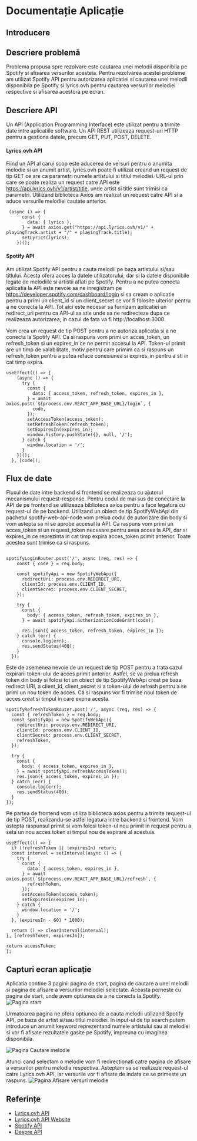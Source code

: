 # Documentație Aplicație
## Introducere

## Descriere problemă
Problema propusa spre rezolvare este cautarea unei melodii disponibila pe Spotify si afisarea versurilor acesteia. Pentru rezolvarea acestei probleme am utilizat Spotify API pentru autorizarea aplicatiei si cautarea unei melodii disponibila pe Spotify si lyrics.ovh pentru cautarea versurilor melodiei respective si afisarea acestora pe ecran.

## Descriere API
Un API (Application Programming Interface) este utilizat pentru a trimite date intre aplicatiile software. Un API REST utilizeaza request-uri HTTP pentru a gestiona datele, precum GET, PUT, POST, DELETE.

#### Lyrics.ovh API
Fiind un API al carui scop este aducerea de versuri pentru o anumita melodie si un anumit artist, lyrics.ovh poate fi utilizat creand un request de tip GET ce are ca parametri numele artistului si titlul melodiei. URL-ul prin care se poate realiza un request catre API este https://api.lyrics.ovh/v1/artist/title, unde artist si title sunt trimisi ca parametri. Utilizand biblioteca Axios am realizat un request catre API si a aduce versurile melodiei cautate anterior.

```
 (async () => {
      const {
        data: { lyrics },
      } = await axios.get("https://api.lyrics.ovh/v1/" + playingTrack.artist + "/" + playingTrack.title);
      setLyrics(lyrics);
    })();
 ```
 #### Spotify API
Am utilizat Spotify API pentru a cauta melodii pe baza artistului si/sau titlului. Acesta ofera acces la datele utilizatorului, dar si la datele disponibile legate de melodiile si artistii aflati pe Spotify. Pentru a ne putea conecta aplicatia la API este nevoie sa ne inregistram pe https://developer.spotify.com/dashboard/login si sa cream o aplicatie pentru a primi un client_id si un client_secret ce vor fi folosite ulterior pentru a ne conecta la API. Tot aici este necesar sa furnizam aplicatiei un redirect_uri pentru ca API-ul sa stie unde sa ne redirecteze dupa ce realizeaza autorizarea, in cazul de fata va fi http://localhost:3000. 
 
Vom crea un request de tip POST pentru a ne autoriza aplicatia si a ne conecta la Spotify API. Ca si raspuns vom primi un acces_token, un refresh_token si un expires_in ce ne permit accesul la API. Token-ul primit are un timp de valabilitate, motiv pentru care primim ca si raspuns un refresh_token pentru a putea reface conexiunea si expires_in pentru a sti in cat timp expira.
```
useEffect(() => {
    (async () => {
      try {
        const {
          data: { access_token, refresh_token, expires_in },
        } = await axios.post(`${process.env.REACT_APP_BASE_URL}/login`, {
          code,
        });
        setAccessToken(access_token);
        setRefreshToken(refresh_token);
        setExpiresIn(expires_in);
        window.history.pushState({}, null, '/');
      } catch {
        window.location = '/';
      }
    })();
  }, [code]);
  ```

## Flux de date
Fluxul de date intre backend si frontend se realizeaza cu ajutorul mecanismului request-response. Pentru codul de mai sus de conectare la API de pe frontend se utilizeaza biblioteca axios pentru a face legatura cu request-ul de pe backend.
Utilizand un obiect de tip SpotifyWebApi din pachetul spotify-web-api-node vom prelua codul de autorizare din body si vom astepta sa ni se aprobe accesul la API. Ca raspuns vom primi un acces_token si un request_token necesare pentru avea acces la API, dar si expires_in ce reprezinta in cat timp expira acces_token primit anterior. Toate acestea sunt trimise ca si raspuns.
```

spotifyLoginRouter.post('/', async (req, res) => {
    const { code } = req.body;
  
    const spotifyApi = new SpotifyWebApi({
      redirectUri: process.env.REDIRECT_URI,
      clientId: process.env.CLIENT_ID,
      clientSecret: process.env.CLIENT_SECRET,
    });
  
    try {
      const {
        body: { access_token, refresh_token, expires_in },
      } = await spotifyApi.authorizationCodeGrant(code);
  
      res.json({ access_token, refresh_token, expires_in });
    } catch (err) {
      console.log(err);
      res.sendStatus(400);
    }
  });
  ```
  Este de asemenea nevoie de un request de tip POST pentru a trata cazul expirarii token-ului de acces primit anterior. Astfel, se va prelua refresh token din body si folosi tot un obiect de tip SpotifyWebApi creat pe baza redirect URI, a client_id, client_secret si a token-ului de refresh pentru a se primi un nou token de acces. Ca si raspuns vor fi trimise noul token de acces creat si timpul in care expira acesta.
  
  ```
  spotifyRefreshTokenRouter.post('/', async (req, res) => {
    const { refreshToken } = req.body;
    const spotifyApi = new SpotifyWebApi({
      redirectUri: process.env.REDIRECT_URI,
      clientId: process.env.CLIENT_ID,
      clientSecret: process.env.CLIENT_SECRET,
      refreshToken,
    });
  
    try {
      const {
        body: { access_token, expires_in },
      } = await spotifyApi.refreshAccessToken();
      res.json({ access_token, expires_in });
    } catch (err) {
      console.log(err);
      res.sendStatus(400);
    }
  });
  ```
  Pe partea de frontend vom utiliza biblioteca axios pentru a trimite request-ul de tip POST, realizandu-se astfel legatura intre backend si frontend. Vom astepta raspunsul primit si vom folosi token-ul nou primit in request pentru a seta un nou acces token si timpul nou de expirare al acestuia.
  
  ```
  useEffect(() => {
    if (!refreshToken || !expiresIn) return;
    const interval = setInterval(async () => {
      try {
        const {
          data: { access_token, expires_in },
        } = await axios.post(`${process.env.REACT_APP_BASE_URL}/refresh`, {
          refreshToken,
        });
        setAccessToken(access_token);
        setExpiresIn(expires_in);
      } catch {
        window.location = '/';
      }
    }, (expiresIn - 60) * 1000);

    return () => clearInterval(interval);
  }, [refreshToken, expiresIn]);

  return accessToken;
};
  ```
## Capturi ecran aplicație
Aplicatia contine 3 pagini: pagina de start, pagina de cautare a unei melodii si pagina de afisare a versurilor melodiei selectate. Aceasta porneste cu pagina de start, unde avem optiunea de a ne conecta la Spotify.
![Pagina start](pagina_start.png)

Urmatoarea pagina ne ofera optiunea de a cauta melodii utilizand Spotify API, pe baza de artist si/sau titlul melodiei. In input-ul de tip search putem introduce un anumit keyword reprezentand numele artistului sau al melodiei si vor fi afisate rezultatele gasite pe Spotify, impreuna cu imaginea disponibila.

![Pagina Cautare melodie](pagina_cautare_melodie.png)

Atunci cand selectam o melodie vom fi redirectionati catre pagina de afisare a versurilor pentru melodia respectiva. Asteptam sa se realizeze request-ul catre Lyrics.ovh API, iar versurile vor fi afisate de indata ce se primeste un raspuns.
![Pagina Afisare versuri melodie](pagina_afisare_versuri.png)
## Referințe
* [Lyrics.ovh API](https://github.com/public-apis/public-apis)
* [Lyrics.ovh API Website](https://lyricsovh.docs.apiary.io/#)
* [Spotify API](https://developer.spotify.com/documentation/web-api/quick-start/)
* [Despre API](https://support.apple.com/ro-ro/guide/shortcuts-mac/apd2e30c9d45/mac)
